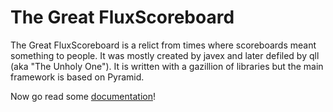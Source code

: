 The Great FluxScoreboard
========================
The Great FluxScoreboard is a relict from times where scoreboards meant
something to people. It was mostly created by javex and later defiled by qll
(aka "The Unholy One"). It is written with a gazillion of libraries but the main
framework is based on Pyramid.

Now go read some [documentation](http://fluxscoreboard.readthedocs.org/)!
